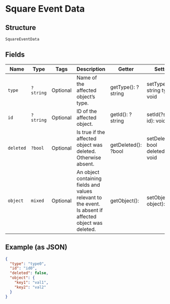 
# Square Event Data

## Structure

`SquareEventData`

## Fields

| Name | Type | Tags | Description | Getter | Setter |
|  --- | --- | --- | --- | --- | --- |
| `type` | `?string` | Optional | Name of the affected object’s type. | getType(): ?string | setType(?string type): void |
| `id` | `?string` | Optional | ID of the affected object. | getId(): ?string | setId(?string id): void |
| `deleted` | `?bool` | Optional | Is true if the affected object was deleted. Otherwise absent. | getDeleted(): ?bool | setDeleted(?bool deleted): void |
| `object` | `mixed` | Optional | An object containing fields and values relevant to the event. Is absent if affected object was deleted. | getObject(): | setObject( object): void |

## Example (as JSON)

```json
{
  "type": "type0",
  "id": "id0",
  "deleted": false,
  "object": {
    "key1": "val1",
    "key2": "val2"
  }
}
```

